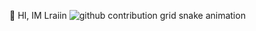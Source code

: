 🫡 HI, IM Lraiin
<picture>
  <source media="(prefers-color-scheme: dark)" srcset="https://mirror.ghproxy.com/raw.githubusercontent.com/Sepalos/Sepalos/output/github-contribution-grid-snake-dark.svg">
  <source media="(prefers-color-scheme: light)" srcset="https://mirror.ghproxy.com/raw.githubusercontent.com/Sepalos/Sepalos/output/github-contribution-grid-snake.svg">
  <img alt="github contribution grid snake animation" src="https://mirror.ghproxy.com/raw.githubusercontent.com/Sepalos/Sepalos/output/github-contribution-grid-snake.svg">
</picture>
